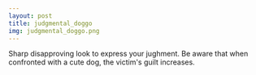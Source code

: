 ```yaml
---
layout: post
title: judgmental_doggo
img: judgmental_doggo.png
---
```

Sharp disapproving look to express your jughment. Be aware that when confronted with a cute dog, the victim's guilt increases.
